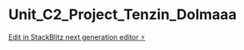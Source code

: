 # Unit_C2_Project_Tenzin_Dolmaaa

[Edit in StackBlitz next generation editor ⚡️](https://stackblitz.com/~/github.com/tenzind84/Unit_C2_Project_Tenzin_Dolmaaa)